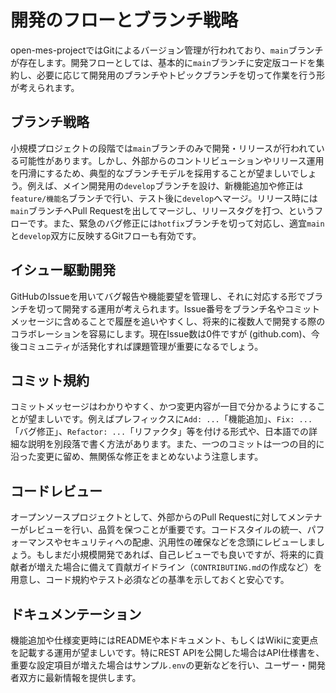 # 開発のフローとブランチ戦略

open-mes-projectではGitによるバージョン管理が行われており、`main`ブランチが存在します。開発フローとしては、基本的に`main`ブランチに安定版コードを集約し、必要に応じて開発用のブランチやトピックブランチを切って作業を行う形が考えられます。

## ブランチ戦略
小規模プロジェクトの段階では`main`ブランチのみで開発・リリースが行われている可能性があります。しかし、外部からのコントリビューションやリリース運用を円滑にするため、典型的なブランチモデルを採用することが望ましいでしょう。例えば、メイン開発用の`develop`ブランチを設け、新機能追加や修正は`feature/機能名`ブランチで行い、テスト後に`develop`へマージ。リリース時には`main`ブランチへPull Requestを出してマージし、リリースタグを打つ、というフローです。また、緊急のバグ修正には`hotfix`ブランチを切って対応し、適宜`main`と`develop`双方に反映するGitフローも有効です。

## イシュー駆動開発
GitHubのIssueを用いてバグ報告や機能要望を管理し、それに対応する形でブランチを切って開発する運用が考えられます。Issue番号をブランチ名やコミットメッセージに含めることで履歴を追いやすくし、将来的に複数人で開発する際のコラボレーションを容易にします。現在Issue数は0件ですが
(github.com)、今後コミュニティが活発化すれば課題管理が重要になるでしょう。

## コミット規約
コミットメッセージはわかりやすく、かつ変更内容が一目で分かるようにすることが望ましいです。例えばプレフィックスに`Add: ...`「機能追加」、`Fix: ...`「バグ修正」、`Refactor: ...`「リファクタ」等を付ける形式や、日本語での詳細な説明を別段落で書く方法があります。また、一つのコミットは一つの目的に沿った変更に留め、無関係な修正をまとめないよう注意します。

## コードレビュー
オープンソースプロジェクトとして、外部からのPull Requestに対してメンテナーがレビューを行い、品質を保つことが重要です。コードスタイルの統一、パフォーマンスやセキュリティへの配慮、汎用性の確保などを念頭にレビューしましょう。もしまだ小規模開発であれば、自己レビューでも良いですが、将来的に貢献者が増えた場合に備えて貢献ガイドライン（`CONTRIBUTING.md`の作成など）を用意し、コード規約やテスト必須などの基準を示しておくと安心です。

## ドキュメンテーション
機能追加や仕様変更時にはREADMEや本ドキュメント、もしくはWikiに変更点を記載する運用が望ましいです。特にREST APIを公開した場合はAPI仕様書を、重要な設定項目が増えた場合はサンプル`.env`の更新などを行い、ユーザー・開発者双方に最新情報を提供します。